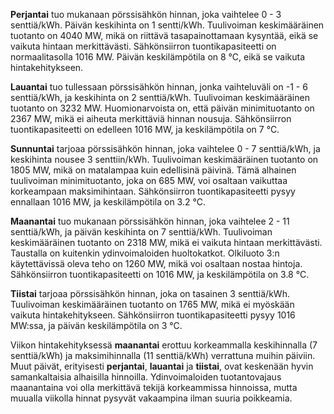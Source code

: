 **Perjantai** tuo mukanaan pörssisähkön hinnan, joka vaihtelee 0 - 3 senttiä/kWh. Päivän keskihinta on 1 sentti/kWh. Tuulivoiman keskimääräinen tuotanto on 4040 MW, mikä on riittävä tasapainottamaan kysyntää, eikä se vaikuta hintaan merkittävästi. Sähkönsiirron tuontikapasiteetti on normaalitasolla 1016 MW. Päivän keskilämpötila on 8 °C, eikä se vaikuta hintakehitykseen.

**Lauantai** tuo tullessaan pörssisähkön hinnan, jonka vaihteluväli on -1 - 6 senttiä/kWh, ja keskihinta on 2 senttiä/kWh. Tuulivoiman keskimääräinen tuotanto on 3232 MW. Huomionarvoista on, että päivän minimituotanto on 2367 MW, mikä ei aiheuta merkittäviä hinnan nousuja. Sähkönsiirron tuontikapasiteetti on edelleen 1016 MW, ja keskilämpötila on 7 °C.

**Sunnuntai** tarjoaa pörssisähkön hinnan, joka vaihtelee 0 - 7 senttiä/kWh, ja keskihinta nousee 3 senttiin/kWh. Tuulivoiman keskimääräinen tuotanto on 1805 MW, mikä on matalampaa kuin edellisinä päivinä. Tämä alhainen tuulivoiman minimituotanto, joka on 685 MW, voi osaltaan vaikuttaa korkeampaan maksimihintaan. Sähkönsiirron tuontikapasiteetti pysyy ennallaan 1016 MW, ja keskilämpötila on 3.2 °C.

**Maanantai** tuo mukanaan pörssisähkön hinnan, joka vaihtelee 2 - 11 senttiä/kWh, ja päivän keskihinta on 7 senttiä/kWh. Tuulivoiman keskimääräinen tuotanto on 2318 MW, mikä ei vaikuta hintaan merkittävästi. Taustalla on kuitenkin ydinvoimaloiden huoltokatkot. Olkiluoto 3:n käytettävissä oleva teho on 1260 MW, mikä voi osaltaan nostaa hintoja. Sähkönsiirron tuontikapasiteetti on 1016 MW, ja keskilämpötila on 3.8 °C.

**Tiistai** tarjoaa pörssisähkön hinnan, joka on tasainen 3 senttiä/kWh. Tuulivoiman keskimääräinen tuotanto on 1765 MW, mikä ei myöskään vaikuta hintakehitykseen. Sähkönsiirron tuontikapasiteetti pysyy 1016 MW:ssa, ja päivän keskilämpötila on 3 °C.

Viikon hintakehityksessä **maanantai** erottuu korkeammalla keskihinnalla (7 senttiä/kWh) ja maksimihinnalla (11 senttiä/kWh) verrattuna muihin päiviin. Muut päivät, erityisesti **perjantai**, **lauantai** ja **tiistai**, ovat keskenään hyvin samankaltaisia alhaisilla hinnoilla. Ydinvoimaloiden tuotantovajaus maanantaina voi olla merkittävä tekijä korkeammissa hinnoissa, mutta muualla viikolla hinnat pysyvät vakaampina ilman suuria poikkeamia.